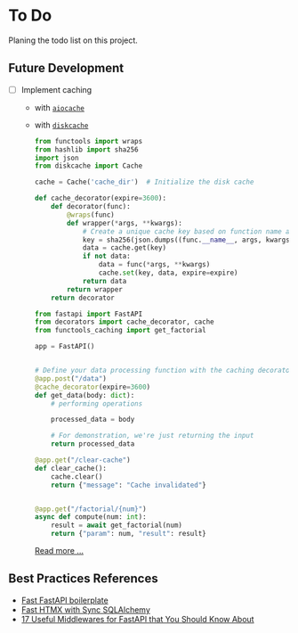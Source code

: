 # To Do

Planing the todo list on this project.

## Future Development

- [ ] Implement caching

  - with [`aiocache`](https://github.com/aio-libs/aiocache)
  - with [`diskcache`](https://github.com/grantjenks/python-diskcache)

    ```python
    from functools import wraps
    from hashlib import sha256
    import json
    from diskcache import Cache

    cache = Cache('cache_dir')  # Initialize the disk cache

    def cache_decorator(expire=3600):
        def decorator(func):
            @wraps(func)
            def wrapper(*args, **kwargs):
                # Create a unique cache key based on function name and parameters
                key = sha256(json.dumps((func.__name__, args, kwargs), sort_keys=True).encode()).hexdigest()
                data = cache.get(key)
                if not data:
                    data = func(*args, **kwargs)
                    cache.set(key, data, expire=expire)
                return data
            return wrapper
        return decorator
    ```

    ```python
    from fastapi import FastAPI
    from decorators import cache_decorator, cache
    from functools_caching import get_factorial

    app = FastAPI()


    # Define your data processing function with the caching decorator
    @app.post("/data")
    @cache_decorator(expire=3600)
    def get_data(body: dict):
        # performing operations

        processed_data = body

        # For demonstration, we're just returning the input
        return processed_data

    @app.get("/clear-cache")
    def clear_cache():
        cache.clear()
        return {"message": "Cache invalidated"}


    @app.get("/factorial/{num}")
    async def compute(num: int):
        result = await get_factorial(num)
        return {"param": num, "result": result}
    ```

    [Read more ...](https://rajansahu713.medium.com/caching-in-fastapi-applications-4dbd49027966)

## Best Practices References

- [Fast FastAPI boilerplate](https://github.com/igorbenav/FastAPI-boilerplate)
- [Fast HTMX with Sync SQLAlchemy](https://github.com/marty331/fasthtmx)
- [17 Useful Middlewares for FastAPI that You Should Know About](https://levelup.gitconnected.com/17-useful-middlewares-for-fastapi-that-you-should-know-about-951c2b0869c7)
